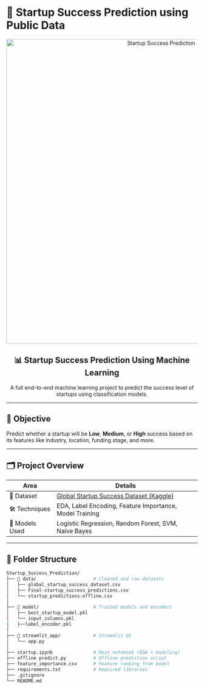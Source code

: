 # 🚀 Startup Success Prediction using Public Data

<div align="center">
  <img src="https://github.com/Ayu0209/Startup_Success_Prediction/assets/your-banner-path/banner.png" alt="Startup Success Prediction" width="800"/>
</div>

<h2 align="center">📊 Startup Success Prediction Using Machine Learning</h2>

<p align="center">
  A full end-to-end machine learning project to predict the success level of startups using classification models.
</p>

---

## 🧠 Objective

Predict whether a startup will be **Low**, **Medium**, or **High** success based on its features like industry, location, funding stage, and more.

---

## 🗂️ Project Overview

| Area              | Details |
|-------------------|---------|
| 📁 Dataset        | [Global Startup Success Dataset (Kaggle)](https://www.kaggle.com/) |
| 🛠️ Techniques     | EDA, Label Encoding, Feature Importance, Model Training |
| 🤖 Models Used    | Logistic Regression, Random Forest, SVM, Naive Bayes |

---

## 📁 Folder Structure

```bash
Startup_Success_Prediction/
├── 📁 data/                     # Cleaned and raw datasets
│   ├── global_startup_success_dataset.csv
│   ├── Final-startup_success_predictions.csv
│   └── startup_predictions-offline.csv
│
├── 📁 model/                    # Trained models and encoders
│   ├── best_startup_model.pkl
│   └── input_columns.pkl
|   ├──label_encoder.pkl
│
├── 📁 streamlit_app/            # Streamlit UI
│   └── app.py
│
├── startup.ipynb               # Main notebook (EDA + modeling)
├── offline predict.py          # Offline prediction script
├── feature_importance.csv      # Feature ranking from model
├── requirements.txt            # Required libraries
├── .gitignore
└── README.md
